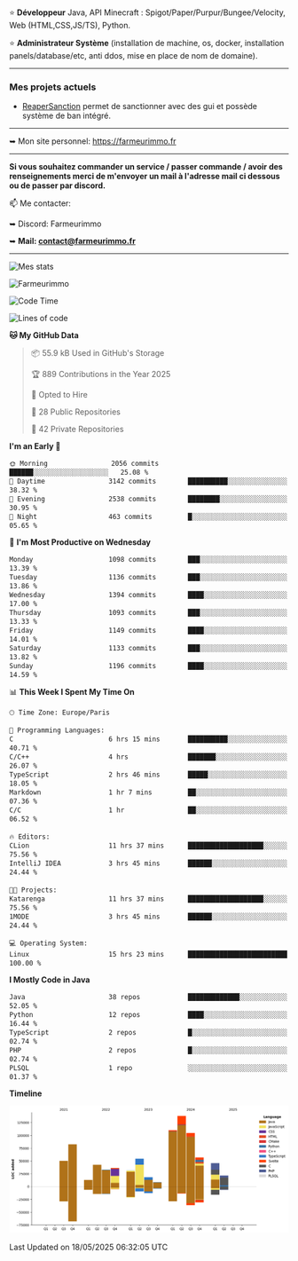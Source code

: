 ⭐ **Développeur** Java, API Minecraft : Spigot/Paper/Purpur/Bungee/Velocity, Web (HTML,CSS,JS/TS), Python.

⭐ **Administrateur Système** (installation de machine, os, docker, installation panels/database/etc, anti ddos, mise en place de nom de domaine).

---

### Mes projets actuels
- [ReaperSanction](https://www.spigotmc.org/resources/reapersanction.89580/) permet de sanctionner avec des gui et possède système de ban intégré.

---

➥ Mon site personnel: https://farmeurimmo.fr

---

**Si vous souhaitez commander un service / passer commande / avoir des renseignements merci de m'envoyer un mail à l'adresse mail ci dessous ou de passer par discord.**

📫 Me contacter:
 
   ➥ Discord: Farmeurimmo
   
   ➥ **Mail: contact@farmeurimmo.fr**

---

![Mes stats](https://github-readme-stats.farmeurimmo.fr/api?username=Farmeurimmo&count_private=true&show_icons=true&theme=radical)

<img src="https://komarev.com/ghpvc/?username=Farmeurimmo" alt="Farmeurimmo" />

<!--START_SECTION:waka-->
![Code Time](http://img.shields.io/badge/Code%20Time-2%2C024%20hrs%2037%20mins-blue)

![Lines of code](https://img.shields.io/badge/From%20Hello%20World%20I%27ve%20Written-848.6%20thousand%20lines%20of%20code-blue)

**🐱 My GitHub Data** 

> 📦 55.9 kB Used in GitHub's Storage 
 > 
> 🏆 889 Contributions in the Year 2025
 > 
> 💼 Opted to Hire
 > 
> 📜 28 Public Repositories 
 > 
> 🔑 42 Private Repositories 
 > 
**I'm an Early 🐤** 

```text
🌞 Morning                2056 commits        ██████░░░░░░░░░░░░░░░░░░░   25.08 % 
🌆 Daytime                3142 commits        ██████████░░░░░░░░░░░░░░░   38.32 % 
🌃 Evening                2538 commits        ████████░░░░░░░░░░░░░░░░░   30.95 % 
🌙 Night                  463 commits         █░░░░░░░░░░░░░░░░░░░░░░░░   05.65 % 
```
📅 **I'm Most Productive on Wednesday** 

```text
Monday                   1098 commits        ███░░░░░░░░░░░░░░░░░░░░░░   13.39 % 
Tuesday                  1136 commits        ███░░░░░░░░░░░░░░░░░░░░░░   13.86 % 
Wednesday                1394 commits        ████░░░░░░░░░░░░░░░░░░░░░   17.00 % 
Thursday                 1093 commits        ███░░░░░░░░░░░░░░░░░░░░░░   13.33 % 
Friday                   1149 commits        ████░░░░░░░░░░░░░░░░░░░░░   14.01 % 
Saturday                 1133 commits        ███░░░░░░░░░░░░░░░░░░░░░░   13.82 % 
Sunday                   1196 commits        ████░░░░░░░░░░░░░░░░░░░░░   14.59 % 
```


📊 **This Week I Spent My Time On** 

```text
🕑︎ Time Zone: Europe/Paris

💬 Programming Languages: 
C                        6 hrs 15 mins       ██████████░░░░░░░░░░░░░░░   40.71 % 
C/C++                    4 hrs               ███████░░░░░░░░░░░░░░░░░░   26.07 % 
TypeScript               2 hrs 46 mins       █████░░░░░░░░░░░░░░░░░░░░   18.05 % 
Markdown                 1 hr 7 mins         ██░░░░░░░░░░░░░░░░░░░░░░░   07.36 % 
C/C                      1 hr                ██░░░░░░░░░░░░░░░░░░░░░░░   06.52 % 

🔥 Editors: 
CLion                    11 hrs 37 mins      ███████████████████░░░░░░   75.56 % 
IntelliJ IDEA            3 hrs 45 mins       ██████░░░░░░░░░░░░░░░░░░░   24.44 % 

🐱‍💻 Projects: 
Katarenga                11 hrs 37 mins      ███████████████████░░░░░░   75.56 % 
1MODE                    3 hrs 45 mins       ██████░░░░░░░░░░░░░░░░░░░   24.44 % 

💻 Operating System: 
Linux                    15 hrs 23 mins      █████████████████████████   100.00 % 
```

**I Mostly Code in Java** 

```text
Java                     38 repos            █████████████░░░░░░░░░░░░   52.05 % 
Python                   12 repos            ████░░░░░░░░░░░░░░░░░░░░░   16.44 % 
TypeScript               2 repos             █░░░░░░░░░░░░░░░░░░░░░░░░   02.74 % 
PHP                      2 repos             █░░░░░░░░░░░░░░░░░░░░░░░░   02.74 % 
PLSQL                    1 repo              ░░░░░░░░░░░░░░░░░░░░░░░░░   01.37 % 
```



**Timeline**

![Lines of Code chart](https://raw.githubusercontent.com/Farmeurimmo/Farmeurimmo/main/assets/bar_graph.png)


 Last Updated on 18/05/2025 06:32:05 UTC
<!--END_SECTION:waka-->
